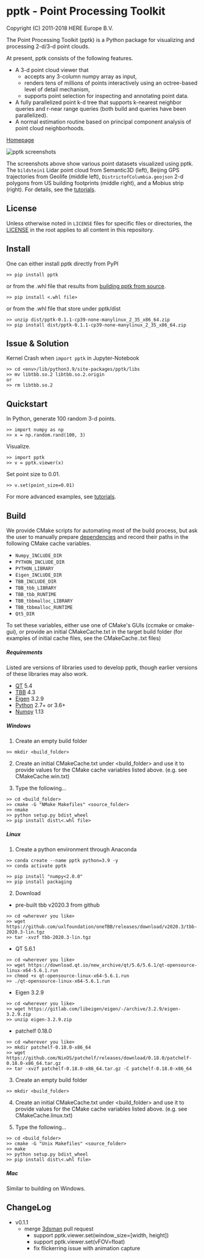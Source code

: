 # pptk - Point Processing Toolkit

Copyright (C) 2011-2018 HERE Europe B.V.

The Point Processing Toolkit (pptk) is a Python package for visualizing and processing 2-d/3-d point clouds.

At present, pptk consists of the following features.

* A 3-d point cloud viewer that
  - accepts any 3-column numpy array as input,
  - renders tens of millions of points interactively using an octree-based level of detail mechanism,
  - supports point selection for inspecting and annotating point data.
* A fully parallelized point k-d tree that supports k-nearest neighbor queries and r-near range queries
  (both build and queries have been parallelized).
* A normal estimation routine based on principal component analysis of point cloud neighborhoods.

[Homepage](https://heremaps.github.io/pptk/index.html)

![pptk screenshots](/docs/source/tutorials/viewer/images/tutorial_banner.png)

The screenshots above show various point datasets visualized using pptk.
The `bildstein1` Lidar point cloud from Semantic3D (left),
Beijing GPS trajectories from Geolife (middle left),
`DistrictofColumbia.geojson` 2-d polygons from US building footprints (middle right),
and a Mobius strip (right).
For details, see the [tutorials](https://heremaps.github.io/pptk/tutorial.html).

## License

Unless otherwise noted in `LICENSE` files for specific files or directories,
the [LICENSE](LICENSE) in the root applies to all content in this repository.

## Install

One can either install pptk directly from PyPI

```
>> pip install pptk
```

or from the .whl file that results from [building pptk from source](#build).

```
>> pip install <.whl file>
```

or from the .whl file that store under pptk/dist

```
>> unzip dist/pptk-0.1.1-cp39-none-manylinux_2_35_x86_64.zip
>> pip install dist/pptk-0.1.1-cp39-none-manylinux_2_35_x86_64.zip
```

## Issue & Solution

Kernel Crash when `import pptk` in Jupyter-Notebook
```
>> cd <env>/lib/python3.9/site-packages/pptk/libs
>> mv libtbb.so.2 libtbb.so.2.origin
or
>> rm libtbb.so.2
```

## Quickstart

In Python, generate 100 random 3-d points.

```
>> import numpy as np
>> x = np.random.rand(100, 3)
```

Visualize.

```
>> import pptk
>> v = pptk.viewer(x)
```

Set point size to 0.01.

```
>> v.set(point_size=0.01)
```

For more advanced examples, see [tutorials](https://heremaps.github.io/pptk/tutorial.html).

## Build

We provide CMake scripts for automating most of the build process, but ask the
user to manually prepare [dependencies](#requirements) and record their paths
in the following CMake cache variables.

* `Numpy_INCLUDE_DIR`
* `PYTHON_INCLUDE_DIR`
* `PYTHON_LIBRARY`
* `Eigen_INCLUDE_DIR`
* `TBB_INCLUDE_DIR`
* `TBB_tbb_LIBRARY`
* `TBB_tbb_RUNTIME`
* `TBB_tbbmalloc_LIBRARY`
* `TBB_tbbmalloc_RUNTIME`
* `Qt5_DIR`

To set these variables, either use one of CMake's GUIs (ccmake or cmake-gui),
or provide an initial CMakeCache.txt in the target build folder
(for examples of initial cache files, see the CMakeCache.<platform>.txt files)

##### Requirements

Listed are versions of libraries used to develop pptk, though earlier versions
of these libraries may also work.

* [QT](https://www.qt.io/) 5.4
* [TBB](https://www.threadingbuildingblocks.org/) 4.3
* [Eigen](http://eigen.tuxfamily.org) 3.2.9
* [Python](https://www.python.org/) 2.7+ or 3.6+
* [Numpy](http://www.numpy.org/) 1.13

##### Windows

1. Create an empty build folder

```
>> mkdir <build_folder>
```

2. Create an initial CMakeCache.txt under <build_folder> and use it to provide
values for the CMake cache variables listed above. (e.g. see CMakeCache.win.txt)

3. Type the following...

```
>> cd <build_folder>
>> cmake -G "NMake Makefiles" <source_folder>
>> nmake
>> python setup.py bdist_wheel
>> pip install dist\<.whl file>
```

##### Linux

1. Create a python environment through Anaconda
```
>> conda create --name pptk python=3.9 -y
>> conda activate pptk

>> pip install "numpy<2.0.0"
>> pip install packaging
```

2. Download

* pre-built tbb v2020.3 from github
```
>> cd <wherever you like>
>> wget https://github.com/uxlfoundation/oneTBB/releases/download/v2020.3/tbb-2020.3-lin.tgz
>> tar -xvzf tbb-2020.3-lin.tgz
```

* QT 5.6.1
```
>> cd <wherever you like>
>> wget https://download.qt.io/new_archive/qt/5.6/5.6.1/qt-opensource-linux-x64-5.6.1.run
>> chmod +x qt-opensource-linux-x64-5.6.1.run
>> ./qt-opensource-linux-x64-5.6.1.run
```

* Eigen 3.2.9
```
>> cd <wherever you like>
>> wget https://gitlab.com/libeigen/eigen/-/archive/3.2.9/eigen-3.2.9.zip
>> unzip eigen-3.2.9.zip
```

* patchelf 0.18.0
```
>> cd <wherever you like>
>> mkdir patchelf-0.18.0-x86_64
>> wget https://github.com/NixOS/patchelf/releases/download/0.18.0/patchelf-0.18.0-x86_64.tar.gz
>> tar -xvzf patchelf-0.18.0-x86_64.tar.gz -C patchelf-0.18.0-x86_64
```

3. Create an empty build folder

```
>> mkdir <build_folder>
```

4. Create an initial CMakeCache.txt under <build_folder> and use it to provide
values for the CMake cache variables listed above. (e.g. see CMakeCache.linux.txt)

3. Type the following...

```
>> cd <build_folder>
>> cmake -G "Unix Makefiles" <source_folder>
>> make
>> python setup.py bdist_wheel
>> pip install dist\<.whl file>
```

##### Mac

Similar to building on Windows.

## ChangeLog

* v0.1.1
  * merge [3dsman](https://github.com/3dsman/pptk) pull request
    * support pptk.viewer.set(window_size=[width, height])
    * support pptk.viewer.set(vFOV=float)
    * fix flickerring issue with animation capture
